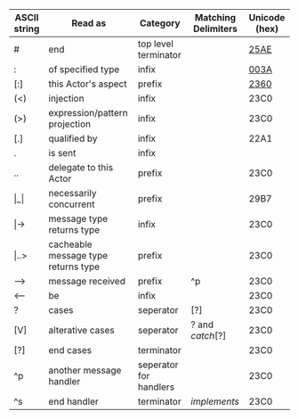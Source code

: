 
|ASCII string      |Read as                             |Category              |Matching Delimiters|Unicode (hex)|
|------------------|------------------------------------|----------------------|-------------------|-------------|
|#                 |end                                 |top level terminator  |                   |[25AE]       |
|:                 |of specified type                   |infix                 |                   |[003A]       |
|[:]               |this Actor's aspect                 |prefix                |                   |[2360]       |
|(<)               |injection                           |infix                 |                   |23C0         |
|(>)               |expression/pattern projection       |infix                 |                   |23C0         |
|[.]               |qualified by                        |infix                 |                   |22A1         |
|.                 |is sent                             |infix                 |                   |             |
|..                |delegate to this Actor              |prefix                |                   |23C0         |
|\|_\|             |necessarily concurrent              |prefix                |                   |29B7         |
|\|->              |message type returns type           |infix                 |                   |23C0         |
|\|..>             |cacheable message type returns type |prefix                |                   |23C0         |
|-->               |message received                    |prefix                |^p                 |23C0         |
|<--               |be                                  |infix                 |                   |23C0         |
|?                 |cases                               |seperator             |[?]                |23C0         |
|[V]               |alterative cases                    |seperator             |? and *catch*[?]   |23C0         |
|[?]               |end cases                           |terminator            |                   |23C0         |
|^p                |another message handler             |seperator for handlers|                   |23C0         |
|^s                |end handler                         |terminator            |*implements*       |23C0         |


[25AE]:http://www.fileformat.info/info/unicode/char/25ae/index.htm
[003A]:http://www.fileformat.info/info/unicode/char/003a/index.htm
[2360]:http://www.fileformat.info/info/unicode/char/2360/index.htm
